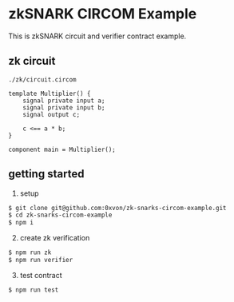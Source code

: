 # zkSNARK CIRCOM Example

This is zkSNARK circuit and verifier contract example.

## zk circuit

`./zk/circuit.circom`

```circom
template Multiplier() {
    signal private input a;
    signal private input b;
    signal output c;

    c <== a * b;
}

component main = Multiplier();

```

## getting started

1. setup

```bash
$ git clone git@github.com:0xvon/zk-snarks-circom-example.git
$ cd zk-snarks-circom-example
$ npm i
```

2. create zk verification

```bash
$ npm run zk
$ npm run verifier
```

3. test contract

```bash
$ npm run test
```
